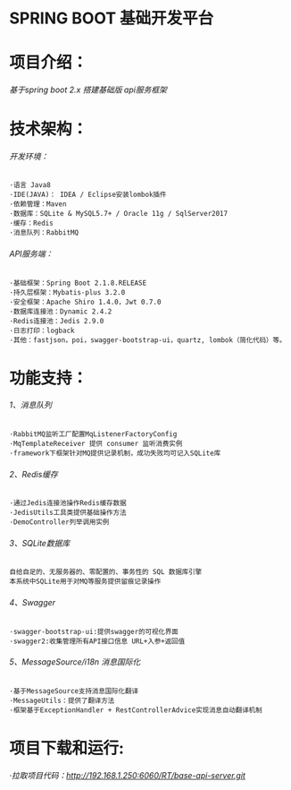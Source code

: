 # SPRING BOOT 基础开发平台

# 项目介绍：

######   基于spring boot 2.x 搭建基础版 api服务框架
  
# 技术架构：

######   开发环境：
    
    ·语言 Java8
    ·IDE(JAVA)： IDEA / Eclipse安装lombok插件
    ·依赖管理：Maven
    ·数据库：SQLite & MySQL5.7+ / Oracle 11g / SqlServer2017 
    ·缓存：Redis
    ·消息队列：RabbitMQ
    
######   API服务端：
    
    ·基础框架：Spring Boot 2.1.8.RELEASE
    ·持久层框架：Mybatis-plus 3.2.0
    ·安全框架：Apache Shiro 1.4.0，Jwt 0.7.0
    ·数据库连接池：Dynamic 2.4.2
    ·Redis连接池：Jedis 2.9.0
    ·日志打印：logback
    ·其他：fastjson，poi，swagger-bootstrap-ui，quartz, lombok（简化代码）等。

# 功能支持：

######   1、消息队列
  
    ·RabbitMQ监听工厂配置MqListenerFactoryConfig
    ·MqTemplateReceiver 提供 consumer 监听消费实例
    ·framework下框架针对MQ提供记录机制，成功失败均可记入SQLite库
              
######   2、Redis缓存
  
    ·通过Jedis连接池操作Redis缓存数据
    ·JedisUtils工具类提供基础操作方法
    ·DemoController列举调用实例
             
######   3、SQLite数据库
    
    自给自足的、无服务器的、零配置的、事务性的 SQL 数据库引擎
    本系统中SQLite用于对MQ等服务提供留痕记录操作
  
######   4、Swagger
    
    ·swagger-bootstrap-ui:提供swagger的可视化界面
    ·swagger2:收集管理所有API接口信息 URL+入参+返回值
    
######   5、MessageSource/i18n 消息国际化
  
    ·基于MessageSource支持消息国际化翻译
    ·MessageUtils：提供了翻译方法
    ·框架基于ExceptionHandler + RestControllerAdvice实现消息自动翻译机制

# 项目下载和运行:

######   ·拉取项目代码：http://192.168.1.250:6060/RT/base-api-server.git
    
    
